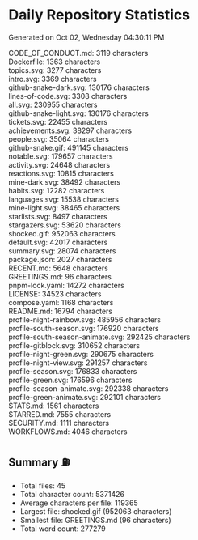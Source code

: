 # Daily Repository Statistics
Generated on Oct 02, Wednesday 04:30:11 PM  

CODE_OF_CONDUCT.md: 3119 characters  
Dockerfile: 1363 characters  
topics.svg: 3277 characters  
intro.svg: 3369 characters  
github-snake-dark.svg: 130176 characters  
lines-of-code.svg: 3308 characters  
all.svg: 230955 characters  
github-snake-light.svg: 130176 characters  
tickets.svg: 22455 characters  
achievements.svg: 38297 characters  
people.svg: 35064 characters  
github-snake.gif: 491145 characters  
notable.svg: 179657 characters  
activity.svg: 24648 characters  
reactions.svg: 10815 characters  
mine-dark.svg: 38492 characters  
habits.svg: 12282 characters  
languages.svg: 15538 characters  
mine-light.svg: 38465 characters  
starlists.svg: 8497 characters  
stargazers.svg: 53620 characters  
shocked.gif: 952063 characters  
default.svg: 42017 characters  
summary.svg: 28074 characters  
package.json: 2027 characters  
RECENT.md: 5648 characters  
GREETINGS.md: 96 characters  
pnpm-lock.yaml: 14272 characters  
LICENSE: 34523 characters  
compose.yaml: 1168 characters  
README.md: 16794 characters  
profile-night-rainbow.svg: 485956 characters  
profile-south-season.svg: 176920 characters  
profile-south-season-animate.svg: 292425 characters  
profile-gitblock.svg: 310652 characters  
profile-night-green.svg: 290675 characters  
profile-night-view.svg: 291257 characters  
profile-season.svg: 176833 characters  
profile-green.svg: 176596 characters  
profile-season-animate.svg: 292338 characters  
profile-green-animate.svg: 292101 characters  
STATS.md: 1561 characters  
STARRED.md: 7555 characters  
SECURITY.md: 1111 characters  
WORKFLOWS.md: 4046 characters  

## Summary ⛽  
- Total files: 45  
- Total character count: 5371426  
- Average characters per file: 119365  
- Largest file: shocked.gif (952063 characters)  
- Smallest file: GREETINGS.md (96 characters)  
- Total word count: 277279  
